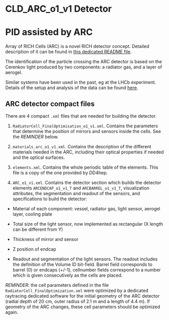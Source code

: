 CLD_ARC_o1_v1 Detector
======================


# PID assisted by ARC

Array of RICH Cells (ARC) is a novel RICH detector concept. Detailed description of it can be found in [this dedicated README file](../../../detector/PID/README.md).

The identification of the particle crossing the ARC detector is based on the Cerenkov light produced by two components: a radiator gas, and a layer of aerogel.

Similar systems have been used in the past, eg at the LHCb experiment. Details of the setup and analysis of the data can be found [here](https://s3.cern.ch/inspire-prod-files-9/92927eb16166b155de56b61339f05521).



## ARC detector compact files

There are 4 compact `.xml` files that are needed for building the detector.

1. `RadiatorCell_FinalOptimisation_o1_v1.xml`. Contains the parameters that determine the position of mirrors and sensors inside the cells. See the *REMINDER* below.

2. `materials_arc_o1_v1.xml`. Contains the description of the different materials needed in the ARC, including their optical properties if needed and the optical surfaces.

3. `elements.xml`. Contains the whole periodic table of the elements. This file is a copy of the one provided by DD4hep.

4. `ARC_o1_v1.xml`. Contains the detector section which builds the detector elements `ARCENDCAP_o1_v1_T` and `ARCBARREL_o1_v1_T`, visualization attributes, the segmentation and readout of the sensors, and specifications to build the detector:

* Material of each component: vessel, radiator gas, light sensor, aerogel layer, cooling plate

* Total size of the light sensor, now implemented as rectangular (X length can be different from Y)

* Thickness of mirror and sensor

* Z position of endcap

* Readout and segmentation of the light sensors. The readout includes the definition of the Volume ID bit-field. Barrel field corresponds to barrel (0) or endcaps (+/-1), cellnumber fields correspond to a number which is given consecutively as the cells are placed.

*REMINDER*: the cell parameters defined in the file `RadiatorCell_FinalOptimization.xml` were optimized by a dedicated raytracing dedicated software for the initial geometry of the ARC detector (radial depth of 20 cm, outer radius of 2.1 m and a length of 4.4 m). If geometry of the ARC changes, these cell parameters should be optimized again.
